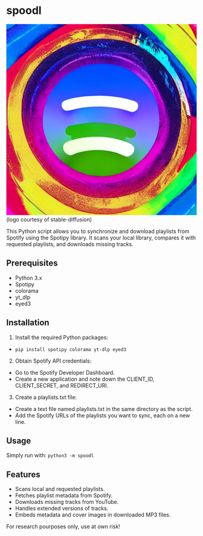 # spoodl
![logo](img/logo.jpg) <br />
(logo courtesy of stable-diffusion)

This Python script allows you to synchronize and download playlists from Spotify using the Spotipy library. It scans your local library, compares it with requested playlists, and downloads missing tracks.

## Prerequisites

- Python 3.x
- Spotipy
- colorama
- yt_dlp
- eyed3

## Installation

1. Install the required Python packages:
  - ```pip install spotipy colorama yt-dlp eyed3```

2. Obtain Spotify API credentials:
  - Go to the Spotify Developer Dashboard.
  - Create a new application and note down the CLIENT_ID, CLIENT_SECRET, and REDIRECT_URI.

3. Create a playlists.txt file:
  - Create a text file named playlists.txt in the same directory as the script.
  - Add the Spotify URLs of the playlists you want to sync, each on a new line.

## Usage

Simply run with:
``` python3 -m spoodl ```

## Features

- Scans local and requested playlists.
- Fetches playlist metadata from Spotify.
- Downloads missing tracks from YouTube.
- Handles extended versions of tracks.
- Embeds metadata and cover images in downloaded MP3 files.


For research pourposes only, use at own risk!
